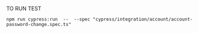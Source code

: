 TO RUN TEST

` npm run cypress:run  --  --spec "cypress/integration/account/account-password-change.spec.ts"
`

